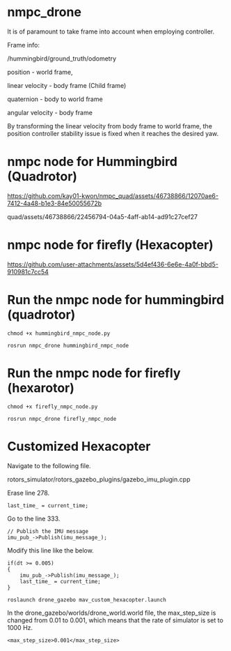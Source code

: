 # nmpc_drone

It is of paramount to take frame into account when employing controller.

Frame info:

/hummingbird/ground_truth/odometry

position - world frame,

linear velocity - body frame (Child frame)

quaternion - body to world frame

angular velocity - body frame

By transforming the linear velocity from body frame to world frame, the position controller stability issue is fixed when it reaches the desired yaw.

# nmpc node for Hummingbird (Quadrotor)

https://github.com/kay01-kwon/nmpc_quad/assets/46738866/12070ae6-7412-4a48-b1e3-84e50055672b

quad/assets/46738866/22456794-04a5-4aff-ab14-ad91c27cef27

# nmpc node for firefly (Hexacopter)

https://github.com/user-attachments/assets/5d4ef436-6e6e-4a0f-bbd5-910981c7cc54



# Run the nmpc node for hummingbird (quadrotor)

```
chmod +x hummingbird_nmpc_node.py
```

```
rosrun nmpc_drone hummingbird_nmpc_node
```

# Run the nmpc node for firefly (hexarotor)

```
chmod +x firefly_nmpc_node.py
```

```
rosrun nmpc_drone firefly_nmpc_node
```

# Customized Hexacopter

Navigate to the following file.

rotors_simulator/rotors_gazebo_plugins/gazebo_imu_plugin.cpp

Erase line 278.

```
last_time_ = current_time;
```

Go to the line 333.

```
// Publish the IMU message
imu_pub_->Publish(imu_message_);
```

Modify this line like the below.

```
if(dt >= 0.005)
{
    imu_pub_->Publish(imu_message_);
    last_time_ = current_time;
}
```

```
roslaunch drone_gazebo mav_custom_hexacopter.launch
```

In the drone_gazebo/worlds/drone_world.world file, the max_step_size is changed from 0.01 to 0.001, which means that the rate of simulator is set to 1000 Hz.

```
<max_step_size>0.001</max_step_size>
```